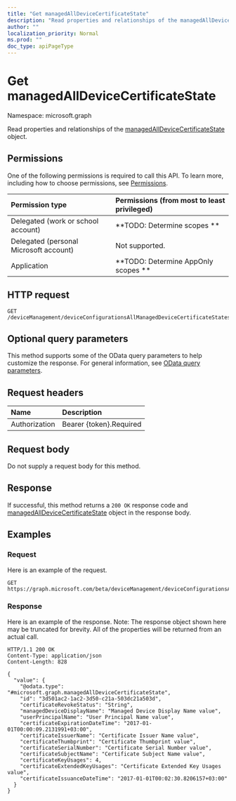 ```yaml
---
title: "Get managedAllDeviceCertificateState"
description: "Read properties and relationships of the managedAllDeviceCertificateState object."
author: ""
localization_priority: Normal
ms.prod: ""
doc_type: apiPageType
---
```


# Get managedAllDeviceCertificateState

Namespace: microsoft.graph

Read properties and relationships of the [managedAllDeviceCertificateState](../resources/managedalldevicecertificatestate.md) object.

## Permissions
One of the following permissions is required to call this API. To learn more, including how to choose permissions, see [Permissions](/concepts/permissions-reference.md).

|Permission type|Permissions (from most to least privileged)|
|:---|:---|
|Delegated (work or school account)|**TODO: Determine scopes **|
|Delegated (personal Microsoft account)|Not supported.|
|Application|**TODO: Determine AppOnly scopes **|

## HTTP request
<!-- {
  "blockType": "ignored"
}
-->
``` http
GET /deviceManagement/deviceConfigurationsAllManagedDeviceCertificateStates/{managedAllDeviceCertificateStateId}
```

## Optional query parameters
This method supports some of the OData query parameters to help customize the response. For general information, see [OData query parameters](/graph/query-parameters).

## Request headers
|Name|Description|
|:---|:---|
|Authorization|Bearer {token}.Required|

## Request body
Do not supply a request body for this method.

## Response
If successful, this method returns a `200 OK` response code and [managedAllDeviceCertificateState](../resources/managedalldevicecertificatestate.md) object in the response body.

## Examples

### Request
Here is an example of the request.
<!-- {
  "blockType": "request",
  "name": "get_managedalldevicecertificatestate"
}
-->
``` http
GET https://graph.microsoft.com/beta/deviceManagement/deviceConfigurationsAllManagedDeviceCertificateStates/{managedAllDeviceCertificateStateId}
```

### Response
Here is an example of the response. Note: The response object shown here may be truncated for brevity. All of the properties will be returned from an actual call.
<!-- {
  "blockType": "response",
  "truncated": true,
  "@odata.type": "microsoft.graph.managedAllDeviceCertificateState"
}
-->
``` http
HTTP/1.1 200 OK
Content-Type: application/json
Content-Length: 828

{
  "value": {
    "@odata.type": "#microsoft.graph.managedAllDeviceCertificateState",
    "id": "3d501ac2-1ac2-3d50-c21a-503dc21a503d",
    "certificateRevokeStatus": "String",
    "managedDeviceDisplayName": "Managed Device Display Name value",
    "userPrincipalName": "User Principal Name value",
    "certificateExpirationDateTime": "2017-01-01T00:00:09.2131991+03:00",
    "certificateIssuerName": "Certificate Issuer Name value",
    "certificateThumbprint": "Certificate Thumbprint value",
    "certificateSerialNumber": "Certificate Serial Number value",
    "certificateSubjectName": "Certificate Subject Name value",
    "certificateKeyUsages": 4,
    "certificateExtendedKeyUsages": "Certificate Extended Key Usages value",
    "certificateIssuanceDateTime": "2017-01-01T00:02:30.8206157+03:00"
  }
}
```

